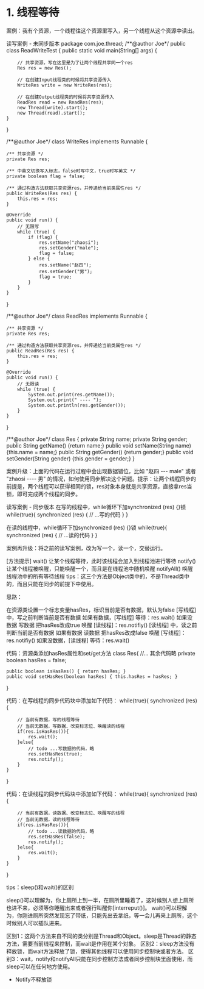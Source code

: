 # 1. 线程等待

案例：我有个资源，一个线程往这个资源里写入，另一个线程从这个资源中读出。

读写案例 - 未同步版本
package com.joe.thread;
/**@author Joe*/
public class ReadWriteTest {
	public static void main(String[] args) {

        // 共享资源，写在这里是为了让两个线程共享同一个res
		Res res = new Res();
        
        // 在创建Input线程类的时候将共享资源传入
		WriteRes write = new WriteRes(res);
  
        // 在创建Output线程类的时候将共享资源传入
		ReadRes read = new ReadRes(res);
		new Thread(write).start();
		new Thread(read).start();
	}
}

/**@author Joe*/
class WriteRes implements Runnable {
    
    /** 共享资源 */
	private Res res;
 
    /** 中英文切换写入标志，false时写中文，true时写英文 */
	private boolean flag = false;

    /** 通过构造方法获取共享资源res，并传递给当前类属性res */
	public WriteRes(Res res) {
		this.res = res;
	}

	@Override
	public void run() {
        // 无限写
		while (true) {
			if (flag) {
				res.setName("zhaosi");
				res.setGender("male");
				flag = false;
			} else {
				res.setName("赵四");
				res.setGender("男");
				flag = true;
			}
		}
	}
}

/**@author Joe*/
class ReadRes implements Runnable {
    
    /** 共享资源 */
	private Res res;

    /** 通过构造方法获取共享资源res，并传递给当前类属性res */
	public ReadRes(Res res) {
		this.res = res;
	}

	@Override
	public void run() {
        // 无限读
		while (true) {
			System.out.print(res.getName());
			System.out.print(" ---- ");
			System.out.println(res.getGender());
		}
	}
}

/**@author Joe*/
class Res {
	private String name;
	private String gender;
	public String getName() {return name;}
	public void setName(String name) {this.name = name;}
	public String getGender() {return gender;}
	public void setGender(String gender) {this.gender = gender;}
}


案例升级：上面的代码在运行过程中会出现数据错位，比如 "赵四 --- male" 或者 "zhaosi ---- 男" 的情况，如何使用同步解决这个问题。提示：让两个线程同步的前提是，两个线程可以获得相同的锁，res对象本身就是共享资源，直接拿res当锁，即可完成两个线程的同步。

读写案例 - 同步版本
在写的线程中，while循环下加synchronized (res) {}锁
while(true){
    synchronized (res) {
        // ...写的代码
    }
}


在读的线程中，while循环下加synchronized (res) {}锁
while(true){
    synchronized (res) {
        // ...读的代码
    }
}


案例再升级：将之前的读写案例，改为写一个，读一个，交替运行。

[方法提示]
wait() 让某个线程等待，此时该线程会加入到线程池进行等待
notify() 让某个线程被唤醒，只能唤醒一个，而且是在线程池中随机唤醒
notifyAll() 唤醒线程池中的所有等待线程
tips：这三个方法是Object类中的，不是Thread类中的，而且只能在同步的前提下中使用。

思路：

在资源类设置一个标志变量hasRes，标识当前是否有数据，默认为false
[写线程] 中，写之前判断当前是否有数据
如果有数据，[写线程] 等待：res.wait()
如果没数据
写数据
把hasRes改成true
唤醒 [读线程]：res.notifiy()
[读线程] 中，读之前判断当前是否有数据
如果有数据
读数据
把hasRes改成false
唤醒 [写线程]：res.notifiy()
如果没数据，[读线程] 等待：res.wait()

代码：资源类添加hasRes属性和set/get方法
class Res{
    //... 其余代码略
    private boolean hasRes = false;
    
    public boolean isHasRes() { return hasRes; }
    public void setHasRes(boolean hasRes) { this.hasRes = hasRes; }
}


代码：在写线程的同步代码块中添加如下代码：
while(true){
    synchronized (res) {
        
        // 当前有数据，写的线程等待
        // 当前无数据，写数据、改变标志位、唤醒读的线程
        if(res.isHasRes()){
            res.wait();
        }else{
            // todo ...写数据的代码，略
            res.setHasRes(true);
            res.notify();
        }
    }
}


代码：在读线程的同步代码块中添加如下代码：
while(true){
    synchronized (res) {
        
        // 当前有数据，读数据、改变标志位、唤醒写的线程
        // 当前无数据，读的线程等待
        if(res.isHasRes()){
            // todo ...读数据的代码，略
            res.setHasRes(false);
            res.notify();
        }else{
            res.wait();
        }
    }
}


tips：sleep()和wait()的区别

sleep()可以理解为，你上厕所上到一半，在厕所里睡着了，这时候别人想上厕所也进不来，必须等你睡醒出来或者强行叫醒你[interreput()]。
wait()可以理解为，你刚进厕所突然发现忘了带纸，只能先出去拿纸，等一会儿再来上厕所，这个时候别人可以插队进来。

区别1：这两个方法来自不同的类分别是Thread和Object。sleep是Thread的静态方法，需要当前线程来控制，而wait是作用在某个对象。
区别2：sleep方法没有释放锁，而wait方法释放了锁，使得其他线程可以使用同步控制块或者方法。
区别3：wait，notify和notifyAll只能在同步控制方法或者同步控制块里面使用，而sleep可以在任何地方使用。
- Notify不释放锁
